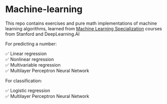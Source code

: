 # Machine-learning  
  
This repo contains exercises and pure math implementations of machine learning algorithms, learned from [Machine Learning Specialization](https://www.coursera.org/specializations/machine-learning-introduction) courses from Stanford and DeepLearning.AI  
  
For predicting a number:  
  
✅ Linear regression  
✅ Nonlinear regression  
✅ Multivariable regression  
✅ Multilayer Perceptron Neural Network
  
For classification:  
  
✅ Logistic regression  
✅ Multilayer Perceptron Neural Network
